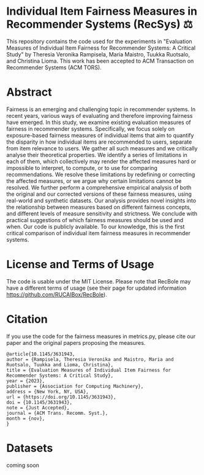 # Individual Item Fairness Measures in Recommender Systems (RecSys) ⚖

This repository contains the code used for the experiments in "Evaluation Measures of Individual Item Fairness for Recommender Systems: A Critical Study" by Theresia Veronika Rampisela, Maria Maistro, Tuukka Ruotsalo, and Christina Lioma. This work has been accepted to ACM Transaction on Recommender Systems (ACM TORS).

# Abstract
Fairness is an emerging and challenging topic in recommender systems. In recent years, various ways of evaluating and therefore improving fairness have emerged. In this study, we examine existing evaluation measures of fairness in recommender systems. Specifically, we focus solely on exposure-based fairness measures of individual items that aim to quantify the disparity in how individual items are recommended to users, separate from item relevance to users. We gather all such measures and we critically analyse their theoretical properties. We identify a series of limitations in each of them, which collectively may render the affected measures hard or impossible to interpret, to compute, or to use for comparing recommendations. We resolve these limitations by redefining or correcting the affected measures, or we argue why certain limitations cannot be resolved. We further perform a comprehensive empirical analysis of both the original and our corrected versions of these fairness measures, using real-world and synthetic datasets. Our analysis provides novel insights into the relationship between measures based on different fairness concepts, and different levels of measure sensitivity and strictness. We conclude with practical suggestions of which fairness measures should be used and when. Our code is publicly available. To our knowledge, this is the first critical comparison of individual item fairness measures in recommender systems.

# License and Terms of Usage
The code is usable under the MIT License. Please note that RecBole may have a different terms of usage (see their page for updated information https://github.com/RUCAIBox/RecBole). 

# Citation
If you use the code for the fairness measures in metrics.py, please cite our paper and the original papers proposing the measures.
```
@article{10.1145/3631943,
author = {Rampisela, Theresia Veronika and Maistro, Maria and Ruotsalo, Tuukka and Lioma, Christina},
title = {Evaluation Measures of Individual Item Fairness for Recommender Systems: A Critical Study},
year = {2023},
publisher = {Association for Computing Machinery},
address = {New York, NY, USA},
url = {https://doi.org/10.1145/3631943},
doi = {10.1145/3631943},
note = {Just Accepted},
journal = {ACM Trans. Recomm. Syst.},
month = {nov},
}
```

# Datasets
coming soon
